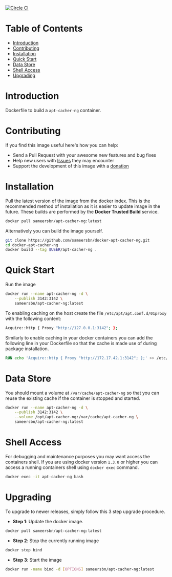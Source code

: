 [![Circle CI](https://circleci.com/gh/sameersbn/docker-apt-cacher-ng.svg?style=svg)](https://circleci.com/gh/sameersbn/docker-apt-cacher-ng)

# Table of Contents

- [Introduction](#introduction)
- [Contributing](#contributing)
- [Installation](#installation)
- [Quick Start](#quick-start)
- [Data Store](#data-store)
- [Shell Access](#shell-access)
- [Upgrading](#upgrading)

# Introduction

Dockerfile to build a `apt-cacher-ng` container.

# Contributing

If you find this image useful here's how you can help:

- Send a Pull Request with your awesome new features and bug fixes
- Help new users with [Issues](https://github.com/sameersbn/docker-apt-cacher-ng/issues) they may encounter
- Support the development of this image with a [donation](http://www.damagehead.com/donate/)

# Installation

Pull the latest version of the image from the docker index. This is the recommended method of installation as it is easier to update image in the future. These builds are performed by the **Docker Trusted Build** service.

```bash
docker pull sameersbn/apt-cacher-ng:latest
```

Alternatively you can build the image yourself.

```bash
git clone https://github.com/sameersbn/docker-apt-cacher-ng.git
cd docker-apt-cacher-ng
docker build --tag $USER/apt-cacher-ng .
```

# Quick Start

Run the image

```bash
docker run --name apt-cacher-ng -d \
    --publish 3142:3142 \
    sameersbn/apt-cacher-ng:latest
```

To enabling caching on the host create the file `/etc/apt/apt.conf.d/01proxy` with the following content:

```bash
Acquire::http { Proxy "http://127.0.0.1:3142"; };
```

Similarly to enable caching in your docker containers you can add the following line in your Dockerfile so that the cache is made use of during package installation.

```dockerfile
RUN echo 'Acquire::http { Proxy "http://172.17.42.1:3142"; };' >> /etc/apt/apt.conf.d/01proxy
```

# Data Store

You should mount a volume at `/var/cache/apt-cacher-ng` so that you can reuse the existing cache if the container is stopped and started.

```bash
docker run --name apt-cacher-ng -d \
    --publish 3142:3142 \
    --volume /opt/apt-cacher-ng:/var/cache/apt-cacher-ng \
    sameersbn/apt-cacher-ng:latest
```

# Shell Access

For debugging and maintenance purposes you may want access the containers shell. If you are using docker version `1.3.0` or higher you can access a running containers shell using `docker exec` command.

```bash
docker exec -it apt-cacher-ng bash
```

# Upgrading

To upgrade to newer releases, simply follow this 3 step upgrade procedure.

- **Step 1**: Update the docker image.

```bash
docker pull sameersbn/apt-cacher-ng:latest
```

- **Step 2**: Stop the currently running image

```bash
docker stop bind
```

- **Step 3**: Start the image

```bash
docker run -name bind -d [OPTIONS] sameersbn/apt-cacher-ng:latest
```
